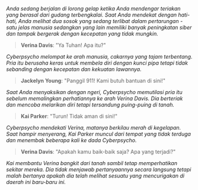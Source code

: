 _Anda sedang berjalan di lorong gelap ketika Anda mendengar teriakan yang berasal dari gudang terbengkalai. Saat Anda mendekat dengan hati-hati, Anda melihat dua sosok yang sedang terlibat dalam pertarungan - satu jelas manusia sedangkan yang lain memiliki banyak peningkatan siber dan tampak bergerak dengan kecepatan yang tidak mungkin._

> **Verina Davis**: "Ya Tuhan! Apa itu?"

_Cyberpsycho melompat ke arah manusia, cakarnya yang tajam terbentang. Pria itu berusaha keras untuk membela diri dengan kunci pipa tetapi tidak sebanding dengan kecepatan dan kekuatan lawannya._

> **Jackelyn Young**: "Panggil 911! Kami butuh bantuan di sini!"

_Saat Anda menyaksikan dengan ngeri, Cyberpsycho memutilasi pria itu sebelum memalingkan perhatiannya ke arah Verina Davis. Dia berteriak dan mencoba melarikan diri tetapi tersandung puing-puing di tanah._

> **Kai Parker**: "Turun! Tidak aman di sini!"

_Cyberpsycho mendekati Verina, matanya berkilau merah di kegelapan. Saat hampir menyerang, Kai Parker muncul dari tempat yang tidak terduga dan menembak beberapa kali ke dada Cyberpsycho._

> **Verina Davis**: "Apakah kamu baik-baik saja? Apa yang terjadi?"

_Kai membantu Verina bangkit dari tanah sambil tetap memperhatikan sekitar mereka. Dia tidak menjawab pertanyaannya secara langsung tetapi malah bertanya apakah dia telah melihat sesuatu yang mencurigakan di daerah ini baru-baru ini._
